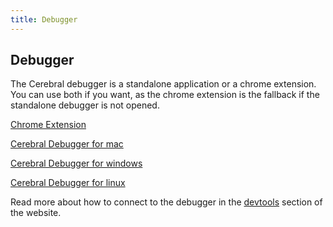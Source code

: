 ```yaml
---
title: Debugger
---
```


## Debugger

The Cerebral debugger is a standalone application or a chrome extension. You can use both if you want, as the chrome extension is the fallback if the standalone debugger is not opened.

[Chrome Extension](https://chrome.google.com/webstore/detail/cerebral2-debugger/ghoadjdodkgkbbmhhpbfhgikjgjelojc)

[Cerebral Debugger for mac](https://docs.google.com/uc?id=0B1pYKovu9UpybHRMRm9YZU10WUU&export=download)

[Cerebral Debugger for windows](https://docs.google.com/uc?id=0B1pYKovu9UpyU0lkU2UyWklMV28&export=download)

[Cerebral Debugger for linux](https://docs.google.com/uc?id=0B1pYKovu9UpyWE85UWVHNFRCQkk&export=download)

Read more about how to connect to the debugger in the [devtools](../getting-real/03_devtools.html) section of the website.
